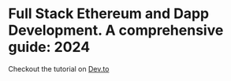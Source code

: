 # Full Stack Ethereum and Dapp Development. A comprehensive guide: 2024

Checkout the tutorial on [Dev.to](https://dev.to/azeezabidoye/full-stack-ethereum-and-dapp-development-a-comprehensive-guide-2024-4jfd)
